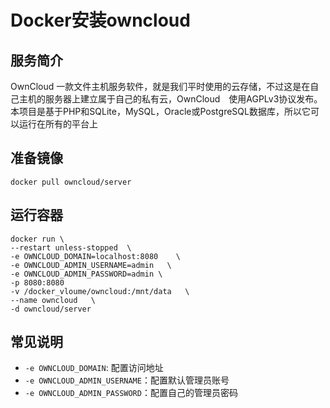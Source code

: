 # Docker安装owncloud #
## 服务简介 ##
OwnCloud 一款文件主机服务软件，就是我们平时使用的云存储，不过这是在自己主机的服务器上建立属于自己的私有云，OwnCloud　使用AGPLv3协议发布。本项目是基于PHP和SQLite，MySQL，Oracle或PostgreSQL数据库，所以它可以运行在所有的平台上
## 准备镜像 ##

    docker pull owncloud/server

## 运行容器 ##
    docker run \
    --restart unless-stopped  \
    -e OWNCLOUD_DOMAIN=localhost:8080    \
    -e OWNCLOUD_ADMIN_USERNAME=admin   \
    -e OWNCLOUD_ADMIN_PASSWORD=admin \
    -p 8080:8080  
    -v /docker_vloume/owncloud:/mnt/data   \
    --name owncloud   \
    -d owncloud/server
## 常见说明 ##
- `-e OWNCLOUD_DOMAIN`: 配置访问地址
- `-e OWNCLOUD_ADMIN_USERNAME`：配置默认管理员账号
- `-e OWNCLOUD_ADMIN_PASSWORD`：配置自己的管理员密码